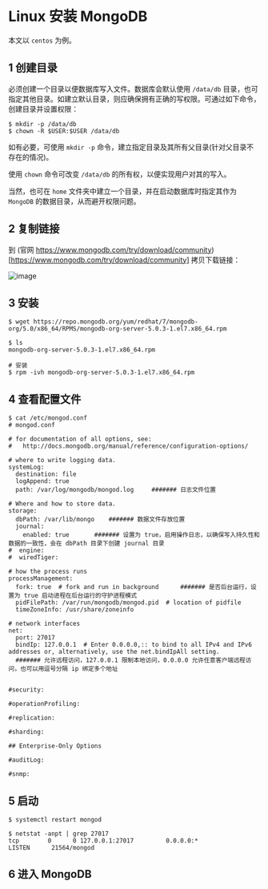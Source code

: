 # Linux 安装 MongoDB

本文以 `centos` 为例。

## 1 创建目录

必须创建一个目录以便数据库写入文件。数据库会默认使用 `/data/db` 目录，也可指定其他目录。如建立默认目录，则应确保拥有正确的写权限。可通过如下命令，创建目录并设置权限：

```shell
$ mkdir -p /data/db
$ chown -R $USER:$USER /data/db
```

如有必要，可使用 `mkdir -p` 命令，建立指定目录及其所有父目录(针对父目录不存在的情况)。

使用 `chown` 命令可改变 `/data/db` 的所有权，以便实现用户对其的写入。

当然，也可在 `home` 文件夹中建立一个目录，并在启动数据库时指定其作为 `MongoDB` 的数据目录，从而避开权限问题。

## 2 复制链接

到 (官网 https://www.mongodb.com/try/download/community)[https://www.mongodb.com/try/download/community] 拷贝下载链接：

![image](https://github.com/TomatoZ7/notes-of-tz/blob/master/nosql/MongoDB/images/mongo_linux_install_1.jpg)

## 3 安装

```shell
$ wget https://repo.mongodb.org/yum/redhat/7/mongodb-org/5.0/x86_64/RPMS/mongodb-org-server-5.0.3-1.el7.x86_64.rpm

$ ls
mongodb-org-server-5.0.3-1.el7.x86_64.rpm

# 安装
$ rpm -ivh mongodb-org-server-5.0.3-1.el7.x86_64.rpm
```

## 4 查看配置文件

```shell
$ cat /etc/mongod.conf 
# mongod.conf

# for documentation of all options, see:
#   http://docs.mongodb.org/manual/reference/configuration-options/

# where to write logging data.
systemLog:
  destination: file
  logAppend: true
  path: /var/log/mongodb/mongod.log     ####### 日志文件位置

# Where and how to store data.
storage:
  dbPath: /var/lib/mongo    ####### 数据文件存放位置
  journal:
    enabled: true       ####### 设置为 true，启用操作日志，以确保写入持久性和数据的一致性，会在 dbPath 目录下创建 journal 目录
#  engine:
#  wiredTiger:

# how the process runs
processManagement:
  fork: true  # fork and run in background      ####### 是否后台运行，设置为 true 启动进程在后台运行的守护进程模式
  pidFilePath: /var/run/mongodb/mongod.pid  # location of pidfile
  timeZoneInfo: /usr/share/zoneinfo

# network interfaces
net:
  port: 27017
  bindIp: 127.0.0.1  # Enter 0.0.0.0,:: to bind to all IPv4 and IPv6 addresses or, alternatively, use the net.bindIpAll setting.    
  ####### 允许远程访问，127.0.0.1 限制本地访问，0.0.0.0 允许任意客户端远程访问，也可以用逗号分隔 ip 绑定多个地址


#security:

#operationProfiling:

#replication:

#sharding:

## Enterprise-Only Options

#auditLog:

#snmp:
```

## 5 启动

```shell
$ systemctl restart mongod

$ netstat -anpt | grep 27017
tcp        0      0 127.0.0.1:27017         0.0.0.0:*               LISTEN      21564/mongod
```

## 6 进入 MongoDB



<!-- https://docs.mongodb.com/v5.0/tutorial/install-mongodb-on-red-hat/ -->